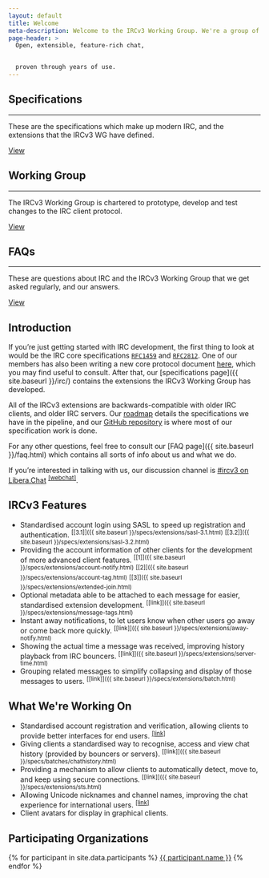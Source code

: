 ```yaml
---
layout: default
title: Welcome
meta-description: Welcome to the IRCv3 Working Group. We're a group of IRC client and server software authors working to improve the IRC protocol.
page-header: >
  Open, extensible, feature-rich chat,


  proven through years of use.
---
```

<div class="row frontpage pure-g">
  <div class="pure-u-1-3">
    <h2>Specifications</h2>
    <hr>
    <p>
      These are the specifications which make up modern IRC, and the extensions that the IRCv3 WG have defined.
    </p>
    <a class="button" href="{{ site.baseurl }}/irc/">
      View
    </a>
  </div>
  <div class="pure-u-1-3">
    <h2>Working Group</h2>
    <hr>
    <p>
      The IRCv3 Working Group is chartered to prototype, develop and test changes to the IRC client protocol.
    </p>
    <a class="button" href="{{ site.baseurl }}/wg.html">
      View
    </a>
  </div>
  <div class="pure-u-1-3">
    <h2>FAQs</h2>
    <hr>
    <p>
      These are questions about IRC and the IRCv3 Working Group that we get asked regularly, and our answers.
    </p>
    <a class="button" href="{{ site.baseurl }}/faq.html">
      View
    </a>
  </div>
</div>


## Introduction

If you’re just getting started with IRC development, the first thing to look at would be the IRC core specifications [`RFC1459`](https://tools.ietf.org/html/rfc1459) and [`RFC2812`](https://tools.ietf.org/html/rfc2812). One of our members has also been writing a new core protocol document [here](https://modern.ircdocs.horse), which you may find useful to consult. After that, our [specifications page]({{ site.baseurl }}/irc/) contains the extensions the IRCv3 Working Group has developed.

All of the IRCv3 extensions are backwards-compatible with older IRC clients, and older IRC servers. Our [roadmap](https://github.com/ircv3/ircv3-specifications/milestone/4) details the specifications we have in the pipeline, and our [GitHub repository](https://github.com/ircv3/ircv3-specifications) is where most of our specification work is done.

For any other questions, feel free to consult our [FAQ page]({{ site.baseurl }}/faq.html) which contains all sorts of info about us and what we do.

If you’re interested in talking with us, our discussion channel is [#ircv3 on Libera.Chat](ircs://irc.libera.chat:6697/#ircv3) <sup>[[webchat]](https://kiwiirc.com/client/irc.libera.chat:+6697/#ircv3)</sup>.


## IRCv3 Features

- Standardised account login using SASL to speed up registration and authentication. <sup>[[3.1]]({{ site.baseurl }}/specs/extensions/sasl-3.1.html)</sup> <sup>[[3.2]]({{ site.baseurl }}/specs/extensions/sasl-3.2.html)</sup>
- Providing the account information of other clients for the development of more advanced client features. <sup>[[1]]({{ site.baseurl }}/specs/extensions/account-notify.html)</sup> <sup>[[2]]({{ site.baseurl }}/specs/extensions/account-tag.html)</sup> <sup>[[3]]({{ site.baseurl }}/specs/extensions/extended-join.html)</sup>
- Optional metadata able to be attached to each message for easier, standardised extension development. <sup>[[link]]({{ site.baseurl }}/specs/extensions/message-tags.html)</sup>
- Instant away notifications, to let users know when other users go away or come back more quickly. <sup>[[link]]({{ site.baseurl }}/specs/extensions/away-notify.html)</sup>
- Showing the actual time a message was received, improving history playback from IRC bouncers. <sup>[[link]]({{ site.baseurl }}/specs/extensions/server-time.html)</sup>
- Grouping related messages to simplify collapsing and display of those messages to users. <sup>[[link]]({{ site.baseurl }}/specs/extensions/batch.html)</sup>


## What We're Working On

- Standardised account registration and verification, allowing clients to provide better interfaces for end users. <sup>[[link]](https://github.com/ircv3/ircv3-specifications/pull/435)</sup>
- Giving clients a standardised way to recognise, access and view chat history (provided by bouncers or servers). <sup>[[link]]({{ site.baseurl }}/specs/batches/chathistory.html)</sup>
- Providing a mechanism to allow clients to automatically detect, move to, and keep using secure connections. <sup>[[link]]({{ site.baseurl }}/specs/extensions/sts.html)</sup>
- Allowing Unicode nicknames and channel names, improving the chat experience for international users. <sup>[[link]](https://github.com/ircv3/ircv3-specifications/pull/272)</sup>
- Client avatars for display in graphical clients.


## Participating Organizations

<div class="flexy-list">
  {% for participant in site.data.participants %}
  <a class="participant" href="{{ participant.url }}">{{ participant.name }}</a>
  {% endfor %}
</div>
